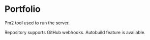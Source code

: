 # Portfolio

Pm2 tool used to run the server.

Repository supports GitHub webhooks. Autobuild feature is available. 
